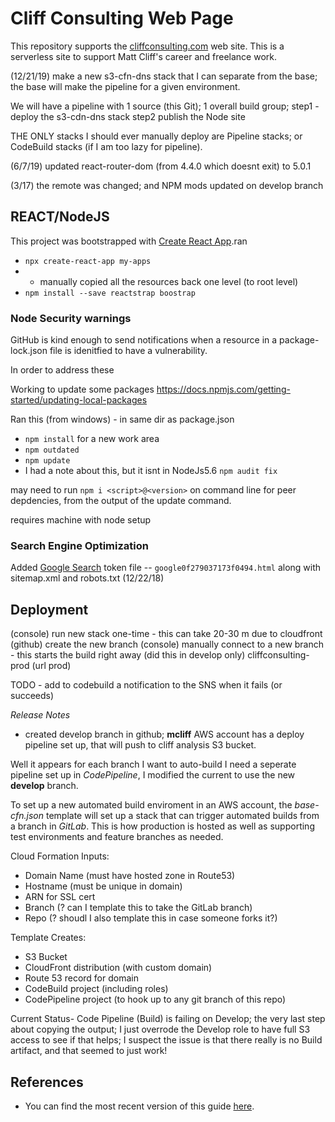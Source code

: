 # Cliff Consulting Web Page

This repository supports the [cliffconsulting.com](https://cliffconsulting.com/) web site. This is a serverless site to support Matt Cliff's career and freelance work.

(12/21/19) make a new s3-cfn-dns stack that I can separate from the base; the base will make the pipeline for a given environment.

We will have a pipeline with 1 source (this Git);
1 overall build group;
   step1 - deploy the s3-cdn-dns stack
   step2 publish the Node site

THE ONLY stacks I should ever manually deploy are Pipeline stacks;  or CodeBuild stacks (if I am too lazy for pipeline).


(6/7/19) updated react-router-dom (from 4.4.0 which doesnt exit) to 5.0.1

(3/17) the remote was changed; and NPM mods updated on develop branch

## REACT/NodeJS
This project was bootstrapped with [Create React App](https://github.com/facebookincubator/create-react-app).ran

* `npx create-react-app my-apps`
* - manually copied all the resources back one level (to root level)
* `npm install --save reactstrap boostrap`




### Node Security warnings

GitHub is kind enough to send notifications when a resource in a package-lock.json file is idenitfied to have a vulnerability.

In order to address these

Working to update some packages
https://docs.npmjs.com/getting-started/updating-local-packages

Ran this (from windows)  - in same dir as package.json
* `npm install` for a new work area
* `npm outdated`
* `npm update`
* I had a note about this, but it isnt in NodeJs5.6 `npm audit fix`


may need to run `npm i <script>@<version>` on command line for peer depdencies, from the output of the update command.

requires machine with node setup


### Search Engine Optimization

Added [Google Search](https://search.google.com/search-console/) token file -- `google0f279037173f0494.html`  along with sitemap.xml and robots.txt (12/22/18)

## Deployment

(console) run new stack one-time - this can take 20-30 m due to cloudfront
(github) create the new branch
(console) manually connect to a new branch - this starts the build right away  (did this in develop only)
cliffconsulting-prod  (url prod)

TODO -  add to codebuild a notification to the SNS when it fails (or succeeds)


*Release Notes*
- created develop branch in github;  **mcliff** AWS account has a deploy pipeline set up, that will push to cliff analysis S3 bucket.

Well it appears for each branch I want to auto-build I need a seperate pipeline set up in *CodePipeline*, I modified the current to use the new **develop** branch.

To set up a new automated build enviroment in an AWS account, the *base-cfn.json* template will set up a stack that can trigger automated builds from a branch in *GitLab*. This is how production is hosted as well as supporting test environments and feature branches as needed.

Cloud Formation Inputs:

* Domain Name (must have hosted zone in Route53)
* Hostname (must be unique in domain)
* ARN for SSL cert
* Branch (? can I template this to take the GitLab branch)
* Repo (? shoudl I also template this in case someone forks it?)

Template Creates:

* S3 Bucket
* CloudFront distribution (with custom domain)
* Route 53 record for domain
* CodeBuild project (including roles)
* CodePipeline project (to hook up to any git branch of this repo)


Current Status-
 Code Pipeline (Build) is failing on Develop; the very last step about copying the output;  I just overrode the Develop role to have full S3 access to see if that helps;  I suspect the issue is that there really is no Build artifact,  and that seemed to just work!

## References

* You can find the most recent version of this guide [here](https://github.com/facebookincubator/create-react-app/blob/master/packages/react-scripts/template/README.md).
